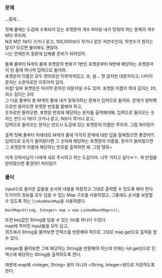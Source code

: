 ### 문제
...중략...   

첫째 줄에는 도감에 수록되어 있는 포켓몬의 개수 N이랑 내가 맞춰야 하는 문제의 개수 M이 주어져.   
N과 M은 1보다 크거나 같고, 100,000보다 작거나 같은 자연수인데, 자연수가 뭔지는 알지? 모르면 물어봐도 괜찮아.    
나는 언제든지 질문에 답해줄 준비가 되어있어.   

둘째 줄부터 N개의 줄에 포켓몬의 번호가 1번인 포켓몬부터 N번에 해당하는 포켓몬까지 한 줄에 하나씩 입력으로 들어와.   
포켓몬의 이름은 모두 영어로만 이루어져있고, 또, 음... 첫 글자만 대문자이고, 나머지 문자는 소문자로만 이루어져 있어.    
아참! 일부 포켓몬은 마지막 문자만 대문자일 수도 있어. 포켓몬 이름의 최대 길이는 20, 최소 길이는 2야.   
그 다음 줄부터 총 M개의 줄에 내가 맞춰야하는 문제가 입력으로 들어와. 문제가 알파벳으로만 들어오면 포켓몬 번호를 말해야 하고,   
숫자로만 들어오면, 포켓몬 번호에 해당하는 문자를 출력해야해. 입력으로 들어오는 숫자는 반드시 1보다 크거나 같고, N보다 작거나 같고,   
입력으로 들어오는 문자는 반드시 도감에 있는 포켓몬의 이름만 주어져. 그럼 화이팅!!!

출력
첫째 줄부터 차례대로 M개의 줄에 각각의 문제에 대한 답을 말해줬으면 좋겠어!!!.    
입력으로 숫자가 들어왔다면 그 숫자에 해당하는 포켓몬의 이름을, 문자가 들어왔으면 그 포켓몬의 이름에 해당하는 번호를 출력하면 돼. 그럼 땡큐~   



이게 오박사님이 나에게 새로 주시려고 하는 도감이야. 너무 가지고 싶다ㅠㅜ. 꼭 만점을 받아줬으면 좋겠어!! 파이팅!!!   


### 풀이
input으로 들어온 값들을 순서와 내용을 저장하고 그대로 출력할 수 있도록 해야 한다.   
두가지의 정보를 모두 담을 수 있는 Map 구조를 사용하였고, 그중에도 순서를 보장할 수 있도록 하는 `linkedHashMap`을 사용하였다.   
```
HashMap<String, Integer> map = new LinkedHashMap<>();
```
또한 key값인 String을 담을 수 있는 list를 하나더 두었다.  
map에 주어진 input들을 모두 담고,    
퀴즈에서 String을 물어보면 인덱스를 반환해야 하므로 그대로 map.get으로 출력을 할 수 있다.   

integer를 물어보면 그에 해당하는 String을 반환해야 하는데 이때는 list.get()으로 인덱스에 해당하는 String을 출력하도록 한다.   

때문에 map에 <Integer, String> 쌍이 아니라 <String, Integer>쌍으로 저장하도록 한다.

